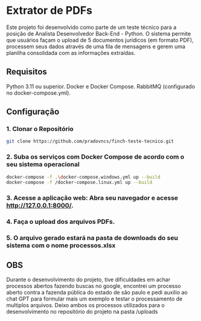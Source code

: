 # Extrator de PDFs

Este projeto foi desenvolvido como parte de um teste técnico para a posição de Analista Desenvolvedor Back-End - Python. O sistema permite que usuários façam o upload de 5 documentos jurídicos (em formato PDF), processem seus dados através de uma fila de mensagens e gerem uma planilha consolidada com as informações extraídas.

## Requisitos

Python 3.11 ou superior.
Docker e Docker Compose.
RabbitMQ (configurado no docker-compose.yml).

## Configuração

### 1. Clonar o Repositório

```bash
git clone https://github.com/pradovncs/finch-teste-tecnico.git
```

### 2. Suba os serviços com Docker Compose de acordo com o seu sistema operacional

```bash
docker-compose -f .\docker-compose.windows.yml up --build
docker-compose -f /docker-compose.linux.yml up --build
```

### 3. Acesse a aplicação web: Abra seu navegador e acesse http://127.0.0.1:8000/.

### 4. Faça o upload dos arquivos PDFs.

### 5. O arquivo gerado estará na pasta de downloads do seu sistema com o nome processos.xlsx


## OBS
Durante o desenvolvimento do projeto, tive dificuldades em achar processos abertos fazendo buscas no google, encontrei um processo aberto contra a fazenda
pública do estado de são paulo e pedi auxilio ao chat GPT para formular mais um exemplo e testar o processamento de multiplos arquivos.
Deixo ambos os processos utilizados para o desenvolvimento no repositório do projeto na pasta /uploads
